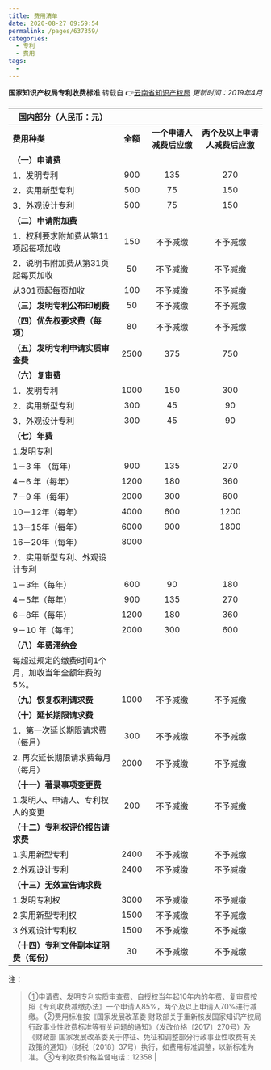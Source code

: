 ```yaml
---
title: 费用清单
date: 2020-08-27 09:59:54
permalink: /pages/637359/
categories: 
  - 专利
  - 费用
tags: 
  - 
---
```

**国家知识产权局专利收费标准**
转载自 :point_right:[云南省知识产权局](http://amr.yn.gov.cn/zscqj/info/1032/1724.htm) *更新时间：2019年4月*


| **国内部分（人民币：元）** |     |     |     |
| --- | :---: | :---: | :---: |
| **费用种类** | **全额** | **一个申请人减费后应缴** | **两个及以上申请人减费后应激** |
| **（一）申请费** |     |     |     |
| 1．发明专利 | 900 | 135 | 270 |
| 2．实用新型专利 | 500 | 75  | 150 |
| 3．外观设计专利 | 500 | 75  | 150 |
| **（二）申请附加费** |     |     |     |
| 1．权利要求附加费从第11项起每项加收 | 150 | 不予减缴 | 不予减缴    |
| 2．说明书附加费从第31页起每页加收 | 50  | 不予减缴 |    不予减缴 |
| 从301页起每页加收 | 100 | 不予减缴 |    不予减缴 |
| **（三）发明专利公布印刷费** | 50  | 不予减缴 | 不予减缴    |
| **（四）优先权要求费（每项）** | 80  | 不予减缴 |   不予减缴  |
| **（五）发明专利申请实质审查费** | 2500 | 375 | 750 |
| **（六）复审费** |     |     |     |
| 1．发明专利 | 1000 | 150 | 300 |
| 2．实用新型专利 | 300 | 45  | 90  |
| 3．外观设计专利 | 300 | 45  | 90  |
| **（七）年费** |     |     |     |
| 1.发明专利 |     |     |     |
| 1－3 年 （每年） | 900 | 135 | 270 |
| 4－6 年（每年） | 1200 | 180 | 360 |
| 7－9 年（每年） | 2000 | 300 | 600 |
| 10－12年（每年） | 4000 | 600 | 1200 |
| 13－15年（每年） | 6000 | 900 | 1800 |
| 16－20年（每年） | 8000 |     |     |
| 2．实用新型专利、外观设计专利 |     |     |     |
| 1－3年（每年） | 600 | 90  | 180 |
| 4－5年（每年） | 900 | 135 | 270 |
| 6－8年（每年） | 1200 | 180 | 360 |
| 9－10 年（每年） | 2000 | 300 | 600 |
| **（八）年费滞纳金** |     |     |     |
| 每超过规定的缴费时间1个月，加收当年全额年费的5%。 |     |     |     |
| **（九）恢复权利请求费** | 1000 | 不予减缴 |  不予减缴   |
| **（十）延长期限请求费** |     |     |     |
| 1．第一次延长期限请求费（每月） | 300 | 不予减缴 |  不予减缴   |
| 2. 再次延长期限请求费每月 （每月） | 2000 | 不予减缴 |   不予减缴  |
| **（十一）著录事项变更费** |     |     |     |
| 1.发明人、申请人、专利权人的变更 | 200 | 不予减缴 |  不予减缴   |
| **（十二）专利权评价报告请求费** |     |     |     |
| 1.实用新型专利 | 2400 | 不予减缴 |   不予减缴  |
| 2.外观设计专利 | 2400 | 不予减缴 |    不予减缴 |
| **（十三）无效宣告请求费** |     |     |     |
| 1.发明专利权 | 3000 | 不予减缴 |    不予减缴 |
| 2.实用新型专利权 | 1500 | 不予减缴 |   不予减缴  |
| 3.外观设计专利权 | 1500 | 不予减缴 |   不予减缴  |
| **（十四）专利文件副本证明费（每份）** | 30  | 不予减缴 |  不予减缴   |

 注：
 > ①申请费、发明专利实质审查费、自授权当年起10年内的年费、复审费按照《专利收费减缴办法》一个申请人85%，两个及以上申请人70%进行减缴。
 ②费用标准按《国家发展改革委 财政部关于重新核发国家知识产权局行政事业性收费标准等有关问题的通知》（发改价格〔2017〕270号）及《财政部  国家发展改革委关于停征、免征和调整部分行政事业性收费有关政策的通知》（财税〔2018〕37号）执行，如费用标准调整，以新标准为准。
 ③专利收费价格监督电话：12358 |